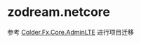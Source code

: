 # zodream.netcore


参考 [Colder.Fx.Core.AdminLTE](https://github.com/Coldairarrow/Colder.Fx.Core.AdminLTE) 进行项目迁移
